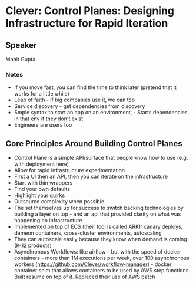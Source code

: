 # Clever: Control Planes: Designing Infrastructure for Rapid Iteration

## Speaker

Mohit Gupta

### Notes

- If you move fast, you can find the time to think later (pretend that it works for a little while)
- Leap of faith - if big companies use it, we can too
- Service discovery - get dependencies from discovery
- Smple syntax to start an app on an environment, - Starts dependencies in that env if they don't exist
- Engineers are users too

## Core Principles Around Building Control Planes

- Control Plane is a simple API/surface that people know how to use (e.g. with deployment here)
- Allow for rapid infrastructure experimentation
- First a UI then an API, then you can iterate on the infrastructure
- Start with thin wrappers
- Find your own defaults
- Highlight your quirks
- Outsource complexity when possible
- The set themselves up for success to switch backing technologies by building a layer on top - and an api that provided clarity on what was happening on infrastructure
- Implemented on top of ECS (their tool is called ARK): canary deploys, dameon containers, cross-cluster environments, autoscaling
- They can autoscale easily because they know when demand is coming (K-12 products)
- Asynchronous Workflows: like airflow - but with the speed of docker containers - more than 1M executions per week, over 100 asynchronous workers (https://github.com/Clever/workflow-manager) - docker container shim that allows containers to be used by AWS step functions. Built resume on top of it. Replaced their use of AWS batch